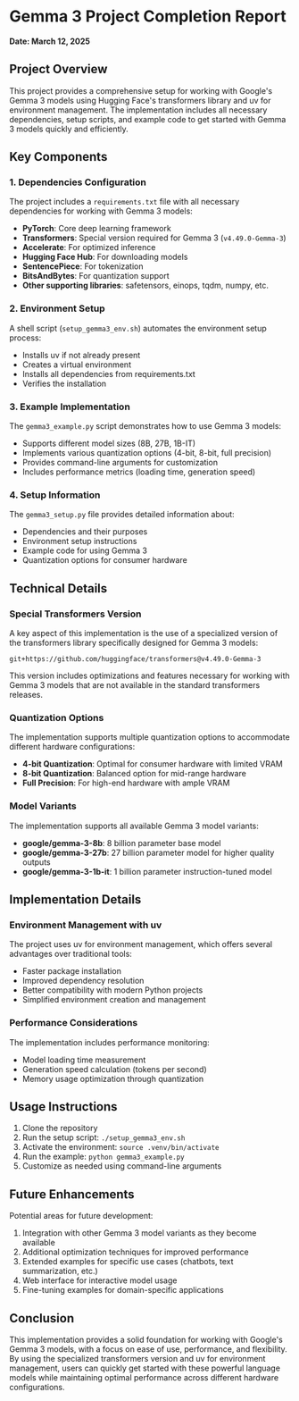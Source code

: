 # Gemma 3 Project Completion Report

**Date: March 12, 2025**

## Project Overview

This project provides a comprehensive setup for working with Google's Gemma 3 models using Hugging Face's transformers library and uv for environment management. The implementation includes all necessary dependencies, setup scripts, and example code to get started with Gemma 3 models quickly and efficiently.

## Key Components

### 1. Dependencies Configuration

The project includes a `requirements.txt` file with all necessary dependencies for working with Gemma 3 models:

- **PyTorch**: Core deep learning framework
- **Transformers**: Special version required for Gemma 3 (`v4.49.0-Gemma-3`)
- **Accelerate**: For optimized inference
- **Hugging Face Hub**: For downloading models
- **SentencePiece**: For tokenization
- **BitsAndBytes**: For quantization support
- **Other supporting libraries**: safetensors, einops, tqdm, numpy, etc.

### 2. Environment Setup

A shell script (`setup_gemma3_env.sh`) automates the environment setup process:

- Installs uv if not already present
- Creates a virtual environment
- Installs all dependencies from requirements.txt
- Verifies the installation

### 3. Example Implementation

The `gemma3_example.py` script demonstrates how to use Gemma 3 models:

- Supports different model sizes (8B, 27B, 1B-IT)
- Implements various quantization options (4-bit, 8-bit, full precision)
- Provides command-line arguments for customization
- Includes performance metrics (loading time, generation speed)

### 4. Setup Information

The `gemma3_setup.py` file provides detailed information about:

- Dependencies and their purposes
- Environment setup instructions
- Example code for using Gemma 3
- Quantization options for consumer hardware

## Technical Details

### Special Transformers Version

A key aspect of this implementation is the use of a specialized version of the transformers library specifically designed for Gemma 3 models:

```
git+https://github.com/huggingface/transformers@v4.49.0-Gemma-3
```

This version includes optimizations and features necessary for working with Gemma 3 models that are not available in the standard transformers releases.

### Quantization Options

The implementation supports multiple quantization options to accommodate different hardware configurations:

- **4-bit Quantization**: Optimal for consumer hardware with limited VRAM
- **8-bit Quantization**: Balanced option for mid-range hardware
- **Full Precision**: For high-end hardware with ample VRAM

### Model Variants

The implementation supports all available Gemma 3 model variants:

- **google/gemma-3-8b**: 8 billion parameter base model
- **google/gemma-3-27b**: 27 billion parameter model for higher quality outputs
- **google/gemma-3-1b-it**: 1 billion parameter instruction-tuned model

## Implementation Details

### Environment Management with uv

The project uses uv for environment management, which offers several advantages over traditional tools:

- Faster package installation
- Improved dependency resolution
- Better compatibility with modern Python projects
- Simplified environment creation and management

### Performance Considerations

The implementation includes performance monitoring:

- Model loading time measurement
- Generation speed calculation (tokens per second)
- Memory usage optimization through quantization

## Usage Instructions

1. Clone the repository
2. Run the setup script: `./setup_gemma3_env.sh`
3. Activate the environment: `source .venv/bin/activate`
4. Run the example: `python gemma3_example.py`
5. Customize as needed using command-line arguments

## Future Enhancements

Potential areas for future development:

1. Integration with other Gemma 3 model variants as they become available
2. Additional optimization techniques for improved performance
3. Extended examples for specific use cases (chatbots, text summarization, etc.)
4. Web interface for interactive model usage
5. Fine-tuning examples for domain-specific applications

## Conclusion

This implementation provides a solid foundation for working with Google's Gemma 3 models, with a focus on ease of use, performance, and flexibility. By using the specialized transformers version and uv for environment management, users can quickly get started with these powerful language models while maintaining optimal performance across different hardware configurations.
